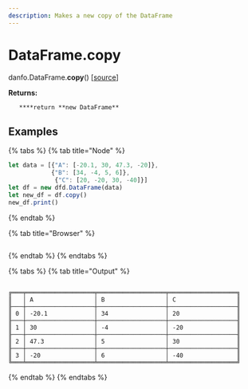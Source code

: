 ```yaml
---
description: Makes a new copy of the DataFrame
---
```


# DataFrame.copy

danfo.DataFrame.**copy**\(\) \[[source](https://github.com/opensource9ja/danfojs/blob/3398c2f540c16ac95599a05b6f2db4eff8a258c9/danfojs/src/core/frame.js#L940)\]

**Returns:**

       ****return **new DataFrame**

## **Examples**

{% tabs %}
{% tab title="Node" %}
```javascript
let data = [{"A": [-20.1, 30, 47.3, -20]},
            {"B": [34, -4, 5, 6]}, 
             {"C": [20, -20, 30, -40]}]
let df = new dfd.DataFrame(data)
let new_df = df.copy()
new_df.print()
```
{% endtab %}

{% tab title="Browser" %}
```

```
{% endtab %}
{% endtabs %}

{% tabs %}
{% tab title="Output" %}
```text

╔═══╤═══════════════════╤═══════════════════╤═══════════════════╗
║   │ A                 │ B                 │ C                 ║
╟───┼───────────────────┼───────────────────┼───────────────────╢
║ 0 │ -20.1             │ 34                │ 20                ║
╟───┼───────────────────┼───────────────────┼───────────────────╢
║ 1 │ 30                │ -4                │ -20               ║
╟───┼───────────────────┼───────────────────┼───────────────────╢
║ 2 │ 47.3              │ 5                 │ 30                ║
╟───┼───────────────────┼───────────────────┼───────────────────╢
║ 3 │ -20               │ 6                 │ -40               ║
╚═══╧═══════════════════╧═══════════════════╧═══════════════════╝

```
{% endtab %}
{% endtabs %}



